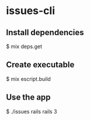issues-cli
======

## Install dependencies
$ mix deps.get

## Create executable
$ mix escript.build

## Use the app
$ ./issues rails rails 3
